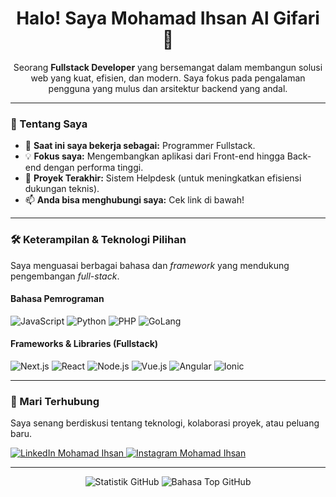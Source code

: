 <div align="center">
  <h1>Halo! Saya Mohamad Ihsan Al Gifari 👋</h1>
  
  <p>Seorang <strong>Fullstack Developer</strong> yang bersemangat dalam membangun solusi web yang kuat, efisien, dan modern. Saya fokus pada pengalaman pengguna yang mulus dan arsitektur backend yang andal.</p>
</div>

---

### 🚀 Tentang Saya

* 🔭 **Saat ini saya bekerja sebagai:** Programmer Fullstack.
* 💡 **Fokus saya:** Mengembangkan aplikasi dari Front-end hingga Back-end dengan performa tinggi.
* 🌱 **Proyek Terakhir:** Sistem Helpdesk (untuk meningkatkan efisiensi dukungan teknis).
* 📫 **Anda bisa menghubungi saya:** Cek link di bawah!

---

### 🛠️ Keterampilan & Teknologi Pilihan

Saya menguasai berbagai bahasa dan *framework* yang mendukung pengembangan *full-stack*.

#### Bahasa Pemrograman
<p align="left">
  <img src="https://img.shields.io/badge/JavaScript-F7DF1E?style=for-the-badge&logo=javascript&logoColor=black" alt="JavaScript" />
  <img src="https://img.shields.io/badge/Python-3776AB?style=for-the-badge&logo=python&logoColor=white" alt="Python" />
  <img src="https://img.shields.io/badge/PHP-777BB4?style=for-the-badge&logo=php&logoColor=white" alt="PHP" />
  <img src="https://img.shields.io/badge/Go-00ADD8?style=for-the-badge&logo=go&logoColor=white" alt="GoLang" />
</p>

#### Frameworks & Libraries (Fullstack)
<p align="left">
  <img src="https://img.shields.io/badge/Next.js-000000?style=for-the-badge&logo=nextdotjs&logoColor=white" alt="Next.js" />
  <img src="https://img.shields.io/badge/React-61DAFB?style=for-the-badge&logo=react&logoColor=black" alt="React" />
  <img src="https://img.shields.io/badge/Node.js-339933?style=for-the-badge&logo=nodedotjs&logoColor=white" alt="Node.js" />
  <img src="https://img.shields.io/badge/Vue.js-4FC08D?style=for-the-badge&logo=vuedotjs&logoColor=white" alt="Vue.js" />
  <img src="https://img.shields.io/badge/Angular-DD0031?style=for-the-badge&logo=angular&logoColor=white" alt="Angular" />
  <img src="https://img.shields.io/badge/Ionic-3880FF?style=for-the-badge&logo=ionic&logoColor=white" alt="Ionic" />
</p>

---

### 🔗 Mari Terhubung

Saya senang berdiskusi tentang teknologi, kolaborasi proyek, atau peluang baru.

<p align="left">
  <a href="https://www.linkedin.com/in/m-ihsan-ag/" target="_blank">
    <img src="https://img.shields.io/badge/LinkedIn-0077B5?style=for-the-badge&logo=linkedin&logoColor=white" alt="LinkedIn Mohamad Ihsan" />
  </a>
  <a href="https://www.instagram.com/m.ihsan_ag/" target="_blank">
    <img src="https://img.shields.io/badge/Instagram-E4405F?style=for-the-badge&logo=instagram&logoColor=white" alt="Instagram Mohamad Ihsan" />
  </a>
</p>

---

<div align="center">
  <img src="https://github-readme-stats.vercel.app/api?username=YOUR-USERNAME&show_icons=true&theme=vue-dark&hide_border=true&count_private=true" alt="Statistik GitHub" />
  <img src="https://github-readme-stats.vercel.app/api/top-langs/?username=YOUR-USERNAME&layout=compact&theme=vue-dark&hide_border=true" alt="Bahasa Top GitHub" />
</div>
